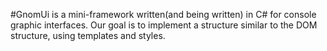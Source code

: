#GnomUi 
is a mini-framework written(and being written) in C# for console graphic interfaces. Our goal is to implement a structure similar to the DOM structure, using templates and styles.
